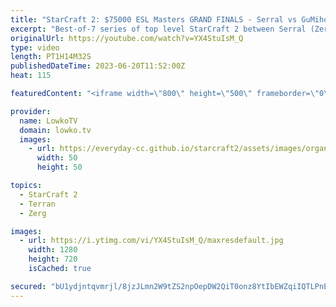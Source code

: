 ```yaml
---
title: "StarCraft 2: $75000 ESL Masters GRAND FINALS - Serral vs GuMiho! (Best-of-7)"
excerpt: "Best-of-7 series of top level StarCraft 2 between Serral (Zerg) and GuMiho (Terran). This series is the grand finals of the ESL StarCraft 2 Masters Summer, a premier tournament with a total price pool of $75000.  Support my work: https://patreon.com/lowkotv Lowko Merch: https://lowko.shop  My YouTube"
originalUrl: https://youtube.com/watch?v=YX4StuIsM_Q
type: video
length: PT1H14M32S
publishedDateTime: 2023-06-20T11:52:00Z
heat: 115

featuredContent: "<iframe width=\"800\" height=\"500\" frameborder=\"0\" src=\"https://www.youtube.com/embed/YX4StuIsM_Q\" allow=\"accelerometer; autoplay; encrypted-media; gyroscope; picture-in-picture\" allowfullscreen></iframe>"

provider:
  name: LowkoTV
  domain: lowko.tv
  images:
    - url: https://everyday-cc.github.io/starcraft2/assets/images/organizations/lowko.tv-50x50.jpg
      width: 50
      height: 50

topics:
  - StarCraft 2
  - Terran
  - Zerg

images:
  - url: https://i.ytimg.com/vi/YX4StuIsM_Q/maxresdefault.jpg
    width: 1280
    height: 720
    isCached: true

secured: "bU1ydjntqvmrjl/8jzJLmn2W9tZS2npOepDW2QiT0onz8YtIbEWZqiIQTLPnEN5/iYeqwxmiqn+dbbIam3pFYhXDohczEcdEESfJ63eozDVY5KU/tj2cELGTV/TD6O4yAqCvM/1zWZUpaS7yy0lp9RHcBkNLdeF2/K6z0T4tY/WwE5Fu7Ad8PqvYizcxeXFFmYIs68LOoov36qGNphvPADEQtrWaHFJQ/l1/FrOwitX5O+ebTOKWH63shRYWuoiOt5MEbD/YvKw79izsHxnWcmyPX7Zy/yy/MtAf+AGwDHn5ZVSoYaomR1DGReai2lgeFi7R8TfOvfO9+fXLKOiAjUT2fTf4L+QzBHSj02ml2m5pg/J/xXTGqIBITr6lPhvBJ6b0HHgeYxM2rfyvkHmQkFSeTELVS1j2UV+SUchtlbaTA3LqmCHIVzF9aFIMRpPP;heryspdjkim8oqVIPkwL5Q=="
---
```


